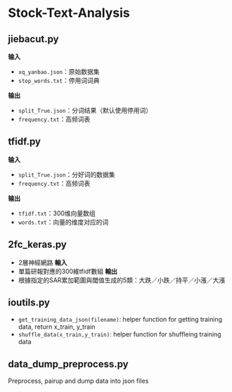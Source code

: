 # Stock-Text-Analysis
## jiebacut.py

**输入**
- `xq_yanbao.json`：原始数据集
- `stop_words.txt`：停用词词典

**输出**
- `split_True.json`：分词结果（默认使用停用词）
- `frequency.txt`：高频词表

## tfidf.py

**输入**
- `split_True.json`：分好词的数据集
- `frequency.txt`：高频词表

**输出**
- `tfidf.txt`：300维向量数组
- `words.txt`：向量的维度对应的词


## 2fc_keras.py
- 2層神經網路
**輸入**
- 單篇研報對應的300維tfidf數組
**輸出**
- 根據指定的SAR累加範圍與閾值生成的5類：大跌／小跌／持平／小漲／大漲

## ioutils.py
- `get_training_data_json(filename)`: helper function for getting training data, return x_train, y_train
- `shuffle_data(x_train,y_train)`: helper function for shuffleing training data

## data_dump_preprocess.py
Preprocess, pairup and dump data into json files

